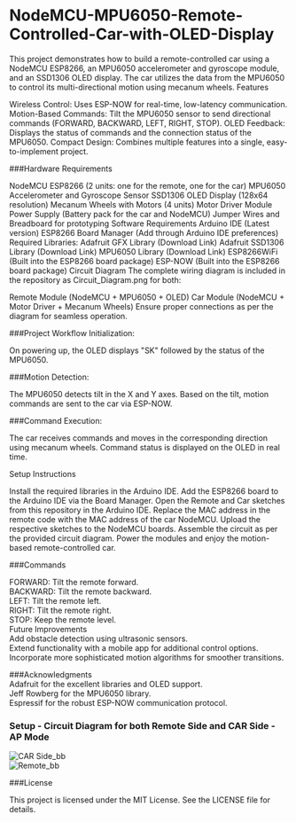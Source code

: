 # NodeMCU-MPU6050-Remote-Controlled-Car-with-OLED-Display
This project demonstrates how to build a remote-controlled car using a NodeMCU ESP8266, an MPU6050 accelerometer and gyroscope module, and an SSD1306 OLED display. The car utilizes the data from the MPU6050 to control its multi-directional motion using mecanum wheels.
Features

Wireless Control: Uses ESP-NOW for real-time, low-latency communication.
Motion-Based Commands: Tilt the MPU6050 sensor to send directional commands (FORWARD, BACKWARD, LEFT, RIGHT, STOP).
OLED Feedback: Displays the status of commands and the connection status of the MPU6050.
Compact Design: Combines multiple features into a single, easy-to-implement project.

###Hardware Requirements

NodeMCU ESP8266 (2 units: one for the remote, one for the car)
MPU6050 Accelerometer and Gyroscope Sensor
SSD1306 OLED Display (128x64 resolution)
Mecanum Wheels with Motors (4 units)
Motor Driver Module
Power Supply (Battery pack for the car and NodeMCU)
Jumper Wires and Breadboard for prototyping
Software Requirements
Arduino IDE (Latest version)
ESP8266 Board Manager (Add through Arduino IDE preferences)
Required Libraries:
Adafruit GFX Library (Download Link)
Adafruit SSD1306 Library (Download Link)
MPU6050 Library (Download Link)
ESP8266WiFi (Built into the ESP8266 board package)
ESP-NOW (Built into the ESP8266 board package)
Circuit Diagram
The complete wiring diagram is included in the repository as Circuit_Diagram.png for both:

Remote Module (NodeMCU + MPU6050 + OLED)
Car Module (NodeMCU + Motor Driver + Mecanum Wheels)
Ensure proper connections as per the diagram for seamless operation.

###Project Workflow
Initialization:

On powering up, the OLED displays "SK" followed by the status of the MPU6050.

###Motion Detection:

The MPU6050 detects tilt in the X and Y axes.
Based on the tilt, motion commands are sent to the car via ESP-NOW.

###Command Execution:

The car receives commands and moves in the corresponding direction using mecanum wheels.
Command status is displayed on the OLED in real time.

Setup Instructions

Install the required libraries in the Arduino IDE.
Add the ESP8266 board to the Arduino IDE via the Board Manager.
Open the Remote and Car sketches from this repository in the Arduino IDE.
Replace the MAC address in the remote code with the MAC address of the car NodeMCU.
Upload the respective sketches to the NodeMCU boards.
Assemble the circuit as per the provided circuit diagram.
Power the modules and enjoy the motion-based remote-controlled car.

###Commands

FORWARD: Tilt the remote forward.  
BACKWARD: Tilt the remote backward.  
LEFT: Tilt the remote left.  
RIGHT: Tilt the remote right.  
STOP: Keep the remote level.  
Future Improvements  
Add obstacle detection using ultrasonic sensors.  
Extend functionality with a mobile app for additional control options.  
Incorporate more sophisticated motion algorithms for smoother transitions.  

###Acknowledgments    
Adafruit for the excellent libraries and OLED support.  
Jeff Rowberg for the MPU6050 library.  
Espressif for the robust ESP-NOW communication protocol.  

### Setup - Circuit Diagram for both Remote Side and CAR Side - AP Mode  
![CAR Side_bb](https://github.com/user-attachments/assets/bf91b955-b2ee-4857-98e0-400b7bb1b6f4)  
![Remote_bb](https://github.com/user-attachments/assets/73d0cd08-cecb-4068-8629-1ec94f0e1ffb)



###License

This project is licensed under the MIT License. See the LICENSE file for details.
